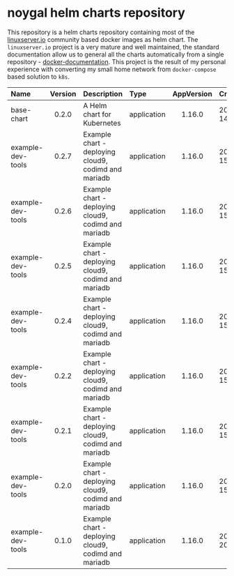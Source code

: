 # noygal helm charts repository

This repository is a helm charts repository containing most of the [linuxserver.io](https://www.linuxserver.io/) community based docker images as helm chart. The `linuxserver.io` project is a very mature and well maintained, the standard documentation allow us to general all the charts automatically from a single repository - [docker-documentation](https://github.com/linuxserver/docker-documentation). This project is the result of my personal experience with converting my small home network from `docker-compose` based solution to `k8s`.

|Name|Version|Description|Type|AppVersion|Created|Downloads
|:--|:-:|:--|:--|:--:|:--|:--:|
base-chart|0.2.0|A Helm chart for Kubernetes|application|1.16.0|2020-12-14T23:54:40.535612165Z|[link](https://github.com/noygal/helm/releases/download/base-chart-0.2.0/base-chart-0.2.0.tgz) 
example-dev-tools|0.2.7|Example chart - deploying cloud9, codimd and mariadb|application|1.16.0|2020-12-15T22:09:12.987130167Z|[link](https://github.com/noygal/helm/releases/download/example-dev-tools-0.2.7/example-dev-tools-0.2.7.tgz) 
example-dev-tools|0.2.6|Example chart - deploying cloud9, codimd and mariadb|application|1.16.0|2020-12-15T21:38:49.282772619Z|[link](https://github.com/noygal/helm/releases/download/example-dev-tools-0.2.6/example-dev-tools-0.2.6.tgz) 
example-dev-tools|0.2.5|Example chart - deploying cloud9, codimd and mariadb|application|1.16.0|2020-12-15T21:25:14.668920688Z|[link](https://github.com/noygal/helm/releases/download/example-dev-tools-0.2.5/example-dev-tools-0.2.5.tgz) 
example-dev-tools|0.2.4|Example chart - deploying cloud9, codimd and mariadb|application|1.16.0|2020-12-15T21:20:09.850292058Z|[link](https://github.com/noygal/helm/releases/download/example-dev-tools-0.2.4/example-dev-tools-0.2.4.tgz) 
example-dev-tools|0.2.2|Example chart - deploying cloud9, codimd and mariadb|application|1.16.0|2020-12-15T20:36:34.534695194Z|[link](https://github.com/noygal/helm/releases/download/example-dev-tools-0.2.2/example-dev-tools-0.2.2.tgz) 
example-dev-tools|0.2.1|Example chart - deploying cloud9, codimd and mariadb|application|1.16.0|2020-12-15T01:15:54.835903553Z|[link](https://github.com/noygal/helm/releases/download/example-dev-tools-0.2.1/example-dev-tools-0.2.1.tgz) 
example-dev-tools|0.2.0|Example chart - deploying cloud9, codimd and mariadb|application|1.16.0|2020-12-15T01:03:40.22809117Z|[link](https://github.com/noygal/helm/releases/download/example-dev-tools-0.2.0/example-dev-tools-0.2.0.tgz) 
example-dev-tools|0.1.0|Example chart - deploying cloud9, codimd and mariadb|application|1.16.0|2020-06-20T01:10:19.825505+03:00|[link](https://github.com/noygal/helm/releases/download/example-dev-tools-0.1.0/example-dev-tools-0.1.0.tgz) 
